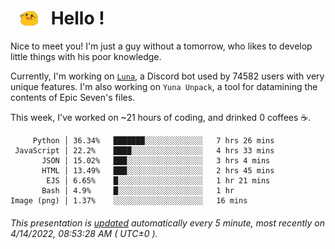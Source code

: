 <h1>   <img src="./spoink.gif" style="vertical-align:middle;" width="30px">   Hello ! </h1>

Nice to meet you! I'm just a guy without a tomorrow, who likes to develop little things with his poor knowledge.

Currently, I'm working on <a href='https://github.com/Asgarrrr/Luna'>`Luna`</a>, a Discord bot used by 74582 users with very unique features. I'm also working on `Yuna Unpack`, a tool for datamining the contents of Epic Seven's files.

This week, I've worked on ~21 hours of coding, and drinked 0 coffees ☕.

```
     Python │ 36.34%   ███████░░░░░░░░░░░░░   7 hrs 26 mins
 JavaScript │ 22.2%    ████░░░░░░░░░░░░░░░░   4 hrs 33 mins
       JSON │ 15.02%   ███░░░░░░░░░░░░░░░░░   3 hrs 4 mins
       HTML │ 13.49%   ███░░░░░░░░░░░░░░░░░   2 hrs 45 mins
        EJS │ 6.65%    █░░░░░░░░░░░░░░░░░░░   1 hr 21 mins
       Bash │ 4.9%     █░░░░░░░░░░░░░░░░░░░   1 hr
Image (png) │ 1.37%    ░░░░░░░░░░░░░░░░░░░░   16 mins
```

###### This presentation is [updated](https://github.com/Asgarrrr) automatically every 5 minute, most recently on 4/14/2022, 08:53:28 AM ( UTC±0 ).